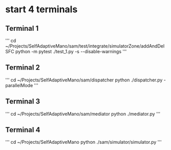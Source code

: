 # start 4 terminals
## Terminal 1
'''
cd ~/Projects/SelfAdaptiveMano/sam/test/integrate/simulatorZone/addAndDelSFC
python -m pytest ./test_1.py -s --disable-warnings
'''

## Terminal 2
'''
cd ~/Projects/SelfAdaptiveMano/sam/dispatcher
python ./dispatcher.py -parallelMode
'''

## Terminal 3
'''
cd ~/Projects/SelfAdaptiveMano/sam/mediator
python ./mediator.py
'''

## Terminal 4
'''
cd ~/Projects/SelfAdaptiveMano
python ./sam/simulator/simulator.py
'''
